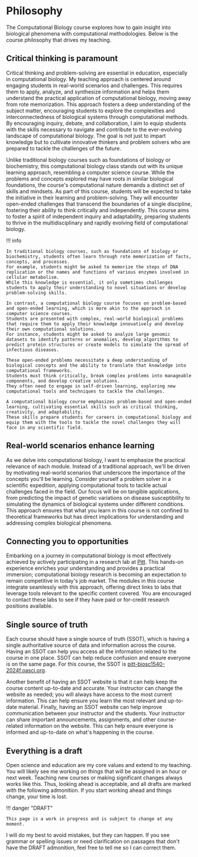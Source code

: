 # Philosophy

The Computational Biology course explores how to gain insight into biological phenomena with computational methodologies.
Below is the course philosophy that drives my teaching.

## Critical thinking is paramount

Critical thinking and problem-solving are essential in education, especially in computational biology.
My teaching approach is centered around engaging students in real-world scenarios and challenges.
This requires them to apply, analyze, and synthesize information and helps them understand the practical application of computational biology, moving away from rote memorization.
This approach fosters a deep understanding of the subject matter, encouraging students to explore the complexities and interconnectedness of biological systems through computational methods.
By encouraging inquiry, debate, and collaboration, I aim to equip students with the skills necessary to navigate and contribute to the ever-evolving landscape of computational biology.
The goal is not just to impart knowledge but to cultivate innovative thinkers and problem solvers who are prepared to tackle the challenges of the future.

Unlike traditional biology courses such as foundations of biology or biochemistry, this computational biology class stands out with its unique learning approach, resembling a computer science course.
While the problems and concepts explored may have roots in similar biological foundations, the course's computational nature demands a distinct set of skills and mindsets.
As part of this course, students will be expected to take the initiative in their learning and problem-solving.
They will encounter open-ended challenges that transcend the boundaries of a single discipline, fostering their ability to think critically and independently.
This course aims to foster a spirit of independent inquiry and adaptability, preparing students to thrive in the multidisciplinary and rapidly evolving field of computational biology.

!!! info

    In traditional biology courses, such as foundations of biology or biochemistry, students often learn through rote memorization of facts, concepts, and processes.
    For example, students might be asked to memorize the steps of DNA replication or the names and functions of various enzymes involved in cellular metabolism.
    While this knowledge is essential, it only sometimes challenges students to apply their understanding to novel situations or develop problem-solving skills.

    In contrast, a computational biology course focuses on problem-based and open-ended learning, which is more akin to the approach in computer science courses.
    Students are presented with complex, real-world biological problems that require them to apply their knowledge innovatively and develop their own computational solutions.
    For instance, students might be asked to analyze large genomic datasets to identify patterns or anomalies, develop algorithms to predict protein structures or create models to simulate the spread of infectious diseases.

    These open-ended problems necessitate a deep understanding of biological concepts and the ability to translate that knowledge into computational frameworks.
    Students must think critically, break complex problems into manageable components, and develop creative solutions.
    They often need to engage in self-driven learning, exploring new computational tools and techniques to tackle the challenges.

    A computational biology course emphasizes problem-based and open-ended learning, cultivating essential skills such as critical thinking, creativity, and adaptability.
    These skills prepare students for careers in computational biology and equip them with the tools to tackle the novel challenges they will face in any scientific field.

## Real-world scenarios enhance learning

As we delve into computational biology, I want to emphasize the practical relevance of each module.
Instead of a traditional approach, we'll be driven by motivating real-world scenarios that underscore the importance of the concepts you'll be learning.
Consider yourself a problem solver in a scientific expedition, applying computational tools to tackle actual challenges faced in the field.
Our focus will be on tangible applications, from predicting the impact of genetic variations on disease susceptibility to simulating the dynamics of biological systems under different conditions.
This approach ensures that what you learn in this course is not confined to theoretical frameworks but has direct implications for understanding and addressing complex biological phenomena.

## Connecting you to opportunities

Embarking on a journey in computational biology is most effectively achieved by actively participating in a research lab at [Pitt](https://www.pitt.edu/).
This hands-on experience enriches your understanding and provides a practical immersion; computational biology research is becoming an expectation to remain competitive in today's job market.
The modules in this course integrate seamlessly with this approach, offering direct links to labs that leverage tools relevant to the specific content covered.
You are encouraged to contact these labs to see if they have paid or for-credit research positions available.

## Single source of truth

Each course should have a single source of truth (SSOT), which is having a single authoritative source of data and information across the course.
Having an SSOT can help you access all the information related to the course in one place.
SSOT can help reduce confusion and ensure everyone is on the same page.
For this course, the SSOT is [pitt-biosc1540-2024f.oasci.org](https://pitt-biosc1540-2024f.oasci.org/).

Another benefit of having an SSOT website is that it can help keep the course content up-to-date and accurate.
Your instructor can change the website as needed; you will always have access to the most current information.
This can help ensure you learn the most relevant and up-to-date material.
Finally, having an SSOT website can help improve communication between your instructor and the students.
Your instructor can share important announcements, assignments, and other course-related information on the website.
This can help ensure everyone is informed and up-to-date on what's happening in the course.

## Everything is a draft

Open science and education are my core values and extend to my teaching.
You will likely see me working on things that will be assigned in an hour or next week.
Teaching new courses or making significant changes always works like this.
Thus, looking ahead is acceptable, and all drafts are marked with the following admonition.
If you start working ahead and things change, your time is lost.

!!! danger "DRAFT"

    This page is a work in progress and is subject to change at any moment.

I will do my best to avoid mistakes, but they can happen.
If you see grammar or spelling issues or need clarification on passages that don't have the DRAFT admonition, feel free to tell me so I can correct them.
